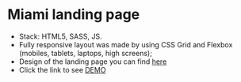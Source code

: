 # Miami landing page

- Stack: HTML5, SASS, JS.
- Fully responsive layout was made by using CSS Grid and Flexbox (mobiles, tablets, laptops, high screens);
- Design of the landing page you can find [here](https://www.figma.com/file/cRBCqE06cDrY3s4jX7h3iY/%D0%9D%D0%90%D0%9C%D0%A3-(Edit)?node-id=0%3A1)
- Click the link to see [DEMO](https://4qwerty.github.io/Museum/)

